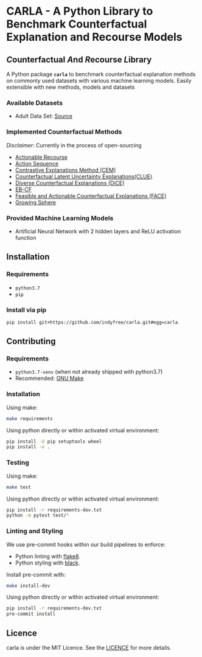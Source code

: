 # CARLA - A Python Library to Benchmark Counterfactual Explanation and Recourse Models

## *C*ounterfactual *A*nd *R*ecourse *L*ibrary

A Python package **`carla`** to benchmark counterfactual explanation methods on commonly used datasets with various machine learning models. Easily extensible with new methods, models and datasets

### Available Datasets

- Adult Data Set: [Source](https://archive.ics.uci.edu/ml/datasets/adult)

### Implemented Counterfactual Methods

_*Disclaimer*_: Currently in the process of open-sourcing

- [Actionable Recourse](https://arxiv.org/pdf/1809.06514.pdf)
- [Action Sequence](https://arxiv.org/pdf/1910.00057.pdf)
- [Contrastive Explanations Method (CEM)](https://arxiv.org/pdf/1802.07623.pdf)
- [Counterfactual Latent Uncertainty Explanations(CLUE)](https://arxiv.org/pdf/2006.06848.pdf)
- [Diverse Counterfactual Explanations (DiCE)](https://arxiv.org/pdf/1905.07697.pdf)
- [EB-CF](https://arxiv.org/pdf/1912.03277.pdf)
- [Feasible and Actionable Counterfactual Explanations (FACE)](https://arxiv.org/pdf/1909.09369.pdf)
- [Growing Sphere](https://arxiv.org/pdf/1910.09398.pdf)

### Provided Machine Learning Models

- Artificial Neural Network with 2 hidden layers and ReLU activation function

## Installation

### Requirements

- `python3.7`
- `pip`

### Install via pip

```sh
pip install git+https://github.com/indyfree/carla.git#egg=carla
```

## Contributing

### Requirements

- `python3.7-venv` (when not already shipped with python3.7)
- Recommended: [GNU Make](https://www.gnu.org/software/make/)

### Installation

Using make:

```sh
make requirements
```

Using python directly or within activated virtual environment:

```sh
pip install -U pip setuptools wheel
pip install -e .
```

### Testing

Using make:

```sh
make test
```

Using python directly or within activated virtual environment:

```sh
pip install -r requirements-dev.txt
python -m pytest test/*
```

### Linting and Styling

We use pre-commit hooks within our build pipelines to enforce:

- Python linting with [flake8](https://flake8.pycqa.org/en/latest/).
- Python styling with [black](https://github.com/psf/black).

Install pre-commit with:

```sh
make install-dev
```

Using python directly or within activated virtual environment:

```sh
pip install -r requirements-dev.txt
pre-commit install
```

## Licence

carla is under the MIT Licence. See the [LICENCE](github.com/indyfree/carla/blob/master/LICENSE) for more details.
